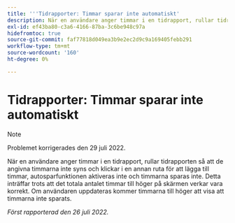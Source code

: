 ```yaml
---
title: '''Tidrapporter: Timmar sparar inte automatiskt'
description: När en användare anger timmar i en tidrapport, rullar tidrapporten så att de angivna timmarna inte syns och klickar i en annan ruta för att lägga till timmar, autosparfunktionen aktiveras inte och timmarna sparas inte. Detta inträffar trots att det totala antalet timmar till höger på skärmen verkar vara korrekt. Om användaren uppdateras kommer timmarna till höger att visa att timmarna inte sparats.
exl-id: ef43ba80-c3a6-4166-87ba-3c6be948c97a
hidefromtoc: true
source-git-commit: faf77818d049ea3b9e2ec2d9c9a169405febb291
workflow-type: tm+mt
source-wordcount: '160'
ht-degree: 0%

---
```


# Tidrapporter: Timmar sparar inte automatiskt

>[!NOTE]
>
>Problemet korrigerades den 29 juli 2022.

När en användare anger timmar i en tidrapport, rullar tidrapporten så att de angivna timmarna inte syns och klickar i en annan ruta för att lägga till timmar, autosparfunktionen aktiveras inte och timmarna sparas inte. Detta inträffar trots att det totala antalet timmar till höger på skärmen verkar vara korrekt. Om användaren uppdateras kommer timmarna till höger att visa att timmarna inte sparats.

_Först rapporterad den 26 juli 2022._
